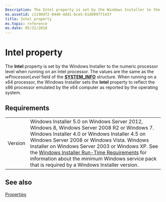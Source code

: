```yaml
---
Description: The Intel property is set by the Windows Installer to the numeric processor level when running on an Intel processor.
ms.assetid: c1190df2-0440-4dd1-bce5-61d899f71437
title: Intel property
ms.topic: reference
ms.date: 05/31/2018
---
```


# Intel property

The **Intel** property is set by the Windows Installer to the numeric processor level when running on an Intel processor. The values are the same as the *wProcessorLevel* field of the [**SYSTEM\_INFO**](/windows/win32/api/sysinfoapi/ns-sysinfoapi-system_info) structure. When running on a x64 processor, the Windows Installer sets the **Intel** property to reflect the x86 processor emulated by the x64 computer as reported by the operating system.

## Requirements



|                    |                                                                                                                                                                                                                                                                                                                                                                                                                                                  |
|--------------------|--------------------------------------------------------------------------------------------------------------------------------------------------------------------------------------------------------------------------------------------------------------------------------------------------------------------------------------------------------------------------------------------------------------------------------------------------|
| Version<br/> | Windows Installer 5.0 on Windows Server 2012, Windows 8, Windows Server 2008 R2 or Windows 7. Windows Installer 4.0 or Windows Installer 4.5 on Windows Server 2008 or Windows Vista. Windows Installer on Windows Server 2003 or Windows XP. See the [Windows Installer Run-Time Requirements](windows-installer-portal.md) for information about the minimum Windows service pack that is required by a Windows Installer version.<br/> |



## See also

<dl> <dt>

[Properties](properties.md)
</dt> </dl>

 

 